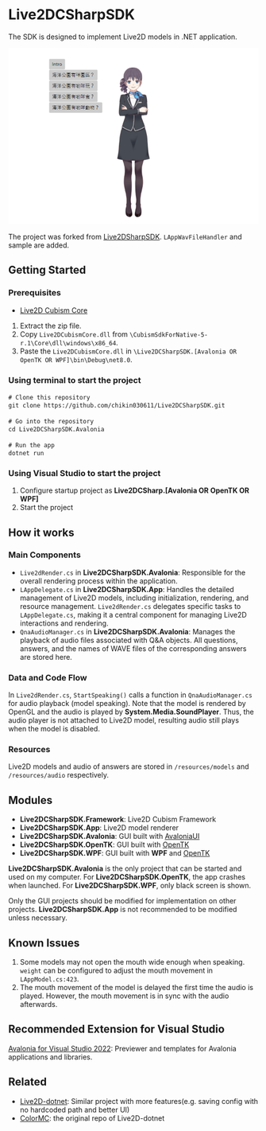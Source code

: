 # Live2DCSharpSDK

The SDK is designed to implement Live2D models in .NET application.

![demo](https://github.com/chikin030611/Live2DCSharpSDK/blob/master/image/demo.png)

The project was forked from [Live2DSharpSDK](https://github.com/Coloryr/Live2DCSharpSDK). ```LAppWavFileHandler``` and sample are added.

## Getting Started

### Prerequisites

- [Live2D Cubism Core](https://www.live2d.com/en/sdk/download/native/)

1. Extract the zip file.
2. Copy ```Live2DCubismCore.dll``` from ```\CubismSdkForNative-5-r.1\Core\dll\windows\x86_64```.
3. Paste the ```Live2DCubismCore.dll``` in ```\Live2DCSharpSDK.[Avalonia OR OpenTK OR WPF]\bin\Debug\net8.0```.

### Using terminal to start the project
    # Clone this repository
    git clone https://github.com/chikin030611/Live2DCSharpSDK.git

    # Go into the repository
    cd Live2DCSharpSDK.Avalonia
    
    # Run the app
    dotnet run

### Using Visual Studio to start the project

1. Configure startup project as **Live2DCSharp.[Avalonia OR OpenTK OR WPF]**
2. Start the project

## How it works

### Main Components

- ```Live2dRender.cs``` in **Live2DCSharpSDK.Avalonia**: Responsible for the overall rendering process within the application.
- ```LAppDelegate.cs``` in **Live2DCSharpSDK.App**: Handles the detailed management of Live2D models, including initialization, rendering, and resource management. ```Live2dRender.cs``` delegates specific tasks to ```LAppDelegate.cs```, making it a central component for managing Live2D interactions and rendering.
- ```QnaAudioManager.cs``` in **Live2DCSharpSDK.Avalonia**: Manages the playback of audio files associated with Q&A objects. All questions, answers, and the names of WAVE files of the corresponding answers are stored here.

### Data and Code Flow

In ```Live2dRender.cs```, ```StartSpeaking()``` calls a function in ```QnaAudioManager.cs``` for audio playback (model speaking). Note that the model is rendered by OpenGL and the audio is played by **System.Media.SoundPlayer**. Thus, the audio player is not attached to Live2D model, resulting audio still plays when the model is disabled.

### Resources

Live2D models and audio of answers are stored in ```/resources/models``` and ```/resources/audio``` respectively.

## Modules
- **Live2DCSharpSDK.Framework**: Live2D Cubism Framework
- **Live2DCSharpSDK.App**: Live2D model renderer
- **Live2DCSharpSDK.Avalonia**: GUI built with [AvaloniaUI](https://avaloniaui.net/)
- **Live2DCSharpSDK.OpenTK**: GUI built with [OpenTK](https://opentk.net/)
- **Live2DCSharpSDK.WPF**: GUI built with **WPF** and [OpenTK](https://opentk.net/)

**Live2DCSharpSDK.Avalonia** is the only project that can be started and used on my computer. For **Live2DCSharpSDK.OpenTK**, the app crashes when launched. For **Live2DCSharpSDK.WPF**, only black screen is shown.

Only the GUI projects should be modified for implementation on other projects. **Live2DCSharpSDK.App** is not recommended to be modified unless necessary.

## Known Issues

1. Some models may not open the mouth wide enough when speaking. ```weight``` can be configured to adjust the mouth movement in ```LAppModel.cs:423```.
2. The mouth movement of the model is delayed the first time the audio is played. However, the mouth movement is in sync with the audio afterwards.

## Recommended Extension for Visual Studio

[Avalonia for Visual Studio 2022](https://marketplace.visualstudio.com/items?itemName=AvaloniaTeam.AvaloniaVS): Previewer and templates for Avalonia applications and libraries.
 
## Related

- [Live2D-dotnet](https://github.com/chikin030611/Live2D-dotnet): Similar project with more features(e.g. saving config with no hardcoded path and better UI)
- [ColorMC](https://github.com/Coloryr/ColorMC/tree/master): the original repo of Live2D-dotnet


